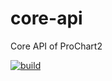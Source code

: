 # core-api
Core API of ProChart2

[![build](https://circleci.com/gh/prochart2/core-api.svg?style=svg)](https://circleci.com/gh/prochart2/core-api)
